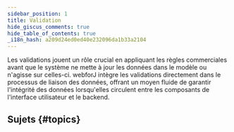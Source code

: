 ```yaml
---
sidebar_position: 1
title: Validation
hide_giscus_comments: true
hide_table_of_contents: true
_i18n_hash: a209d24ed0ed40e232096da1b33a2104
---
```

<Head>
  <style>{`
  .container {
    max-width: 65em !important;
  }
  `}</style>
</Head>

Les validations jouent un rôle crucial en appliquant les règles commerciales avant que le système ne mette à jour les données dans le modèle ou n'agisse sur celles-ci. webforJ intègre les validations directement dans le processus de liaison des données, offrant un moyen fluide de garantir l'intégrité des données lorsqu'elles circulent entre les composants de l'interface utilisateur et le backend.

## Sujets {#topics}

<DocCardList className="topics-section" />
